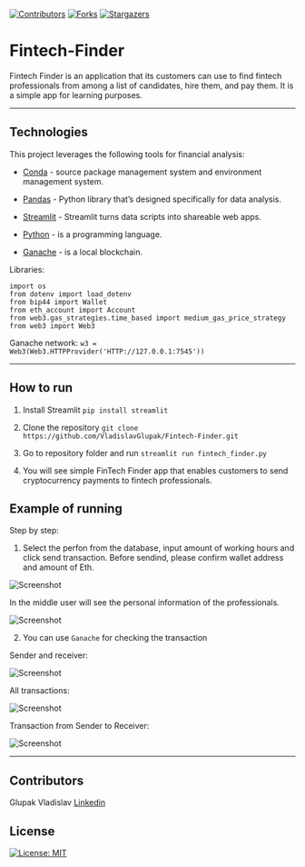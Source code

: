 <!-- Find and Replace All [repo_name] -->
<!-- Replace [product-screenshot] [product-url] -->
<!-- Other Badgets https://naereen.github.io/badges/ -->

[![Contributors][contributors-shield]][contributors-url]
[![Forks][forks-shield]][forks-url]
[![Stargazers][stars-shield]][stars-url]

# Fintech-Finder

Fintech Finder is an application that its customers can use to find fintech professionals from among a list of candidates, hire them, and pay them. It is a simple app for learning purposes.

---

## Technologies

This project leverages the following tools for financial analysis:

- [Conda](https://docs.conda.io/en/latest/) - source package management system and environment management system.

- [Pandas](https://pandas.pydata.org) - Python library that’s designed specifically for data analysis.

- [Streamlit](https://streamlit.io) - Streamlit turns data scripts into shareable web apps.

- [Python](https://www.python.org) - is a programming language.

- [Ganache](https://trufflesuite.com/ganache/) - is a local blockchain.

Libraries:

```
import os
from dotenv import load_dotenv
from bip44 import Wallet
from eth_account import Account
from web3.gas_strategies.time_based import medium_gas_price_strategy
from web3 import Web3
```

Ganache network:
`w3 = Web3(Web3.HTTPProvider('HTTP://127.0.0.1:7545'))`

---

## How to run

1. Install Streamlit `pip install streamlit`

2. Clone the repository `git clone https://github.com/VladislavGlupak/Fintech-Finder.git`

3. Go to repository folder and run `streamlit run fintech_finder.py`

4. You will see simple FinTech Finder app that enables customers to send cryptocurrency payments to fintech professionals.

## Example of running

Step by step:

1. Select the perfon from the database, input amount of working hours and click send transaction.
   Before sendind, please confirm wallet address and amount of Eth.

![Screenshot](Images/menu.JPG)

In the middle user will see the personal information of the professionals.

![Screenshot](Images/info.JPG)

2. You can use `Ganache` for checking the transaction

Sender and receiver:

![Screenshot](Images/sender_receiver.JPG)

All transactions:

![Screenshot](Images/tx_list.JPG)

Transaction from Sender to Receiver:

![Screenshot](Images/tx.JPG)

---

## Contributors

Glupak Vladislav [Linkedin](https://www.linkedin.com/in/vladislav-glupak/)

<!-- MARKDOWN LINKS & IMAGES -->
<!-- https://www.markdownguide.org/basic-syntax/#reference-style-links -->

[contributors-shield]: https://img.shields.io/github/contributors/VladislavGlupak/Blockchain-based-ledger-system.svg?style=for-the-badge
[contributors-url]: https://github.com/VladislavGlupak/Blockchain-based-ledger-system/graphs/contributors
[forks-shield]: https://img.shields.io/github/forks/VladislavGlupak/Blockchain-based-ledger-system.svg?style=for-the-badge
[forks-url]: https://github.com/VladislavGlupak/Blockchain-based-ledger-system/network/members
[stars-shield]: https://img.shields.io/github/stars/VladislavGlupakBlockchain-based-ledger-system.svg?style=for-the-badge
[stars-url]: https://github.com/VladislavGlupak/Blockchain-based-ledger-system/stargazers
[issues-shield]: https://img.shields.io/github/issues/VladislavGlupak/Blockchain-based-ledger-system/network/members?style=for-the-badge
[issues-url]: https://github.com/VladislavGlupak/Blockchain-based-ledger-system/issues

## License

[![License: MIT](https://img.shields.io/badge/License-MIT-blue.svg)](https://opensource.org/licenses/MIT)
